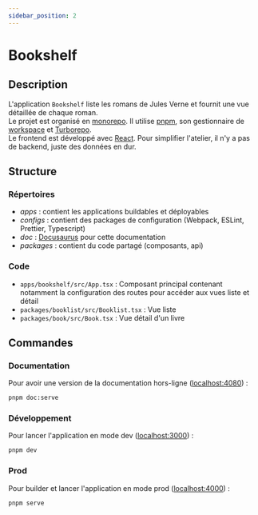 ```yaml
---
sidebar_position: 2
---
```


# Bookshelf

## Description

L'application `Bookshelf` liste les romans de Jules Verne et fournit une vue détaillée de chaque roman.  
Le projet est organisé en [monorepo](https://monorepo.tools/). Il utilise [pnpm](https://pnpm.io/), son gestionnaire de [workspace](https://pnpm.io/workspaces) et [Turborepo](https://turborepo.org/).  
Le frontend est développé avec [React](https://reactjs.org/). Pour simplifier l'atelier, il n'y a pas de backend, juste des données en dur.

## Structure

### Répertoires

- _apps_ : contient les applications buildables et déployables
- _configs_ : contient des packages de configuration (Webpack, ESLint, Prettier, Typescript)
- _doc_ : [Docusaurus](https://docusaurus.io/) pour cette documentation
- _packages_ : contient du code partagé (composants, api)

### Code

- `apps/bookshelf/src/App.tsx` : Composant principal contenant notamment la configuration des routes pour accéder aux vues liste et détail
- `packages/booklist/src/Booklist.tsx` : Vue liste
- `packages/book/src/Book.tsx` : Vue détail d'un livre

## Commandes

### Documentation

Pour avoir une version de la documentation hors-ligne ([localhost:4080](http://localhost:4080)) :

```bash
pnpm doc:serve
```

### Développement

Pour lancer l'application en mode dev ([localhost:3000](http://localhost:3000)) :

```bash
pnpm dev
```

### Prod

Pour builder et lancer l'application en mode prod ([localhost:4000](http://localhost:4000)) :

```bash
pnpm serve
```
